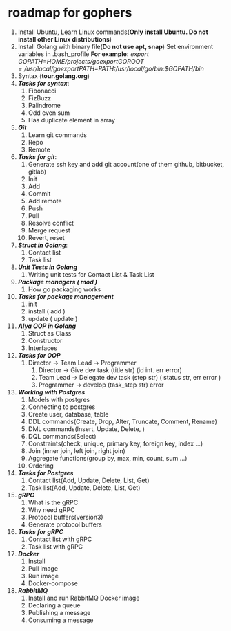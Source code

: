 # roadmap for gophers


1. Install Ubuntu, Learn Linux commands(**Only install Ubuntu. Do not install other Linux distributions**) 
2. Install Golang with binary file(**Do not use apt, snap**)
   Set environment variables in .bash_profile
   **For example:**
   _export GOPATH=$HOME/projects/go
   export GOROOT=/usr/local/go
   export PATH=$PATH:/usr/local/go/bin:$GOPATH/bin_
3. Syntax (**tour.golang.org**)
4. **_Tasks for syntax_**:
    1. Fibonacci
    2. FizBuzz
    3. Palindrome
    4. Odd even sum
    5. Has duplicate element in array
5. **_Git_**
    1. Learn git commands
    2. Repo
    3. Remote
6. **_Tasks for git_**:
    1. Generate ssh key and add git account(one of them github, bitbucket, gitlab) 
    3. Init
    3. Add
    4. Commit
    5. Add remote 
    6. Push
    7. Pull
    8. Resolve conflict
    9. Merge request
    10. Revert, reset
7. **_Struct in Golang_**:
    1. Contact list
    2. Task list
8. **_Unit Tests in Golang_**
    1. Writing unit tests for Contact List & Task List
9. **_Package managers ( mod )_**
    1. How go packaging works
10. **_Tasks for package management_**
    1. init
    2. install ( add )
    3. update ( update )
11. **_Alya OOP in Golang_**
    1. Struct as Class
    2. Constructor
    3. Interfaces
12. **_Tasks for OOP_**
    1. Director → Team Lead → Programmer
        1. Director → Give dev task (title str) (id int. err error) 
        2. Team Lead → Delegate dev task (step str) ( status str, err error )
        3. Programmer → develop (task_step str) error
13. **_Working with Postgres_**
    1. Models with postgres
    2. Connecting to postgres
    3. Create user, database, table
    4. DDL commands(Create, Drop, Alter, Truncate, Comment, Rename)
    5. DML commands(Insert, Update, Delete, )
    6. DQL commands(Select)
    7. Constraints(check, unique, primary key, foreign key, index ...)
    8. Join (inner join, left join, right join)
    9. Aggregate functions(group by, max, min, count, sum ...)
    10. Ordering 
14. **_Tasks for Postgres_**
    1. Contact list(Add, Update, Delete, List, Get)
    2. Task list(Add, Update, Delete, List, Get)
15. **_gRPC_**
    1. What is the gRPC
    2. Why need gRPC
    3. Protocol buffers(version3)
    4. Generate protocol buffers
16. **_Tasks for gRPC_**
    1. Contact list with gRPC
    2. Task list with gRPC
17. **_Docker_**
    1. Install
    2. Pull image
    3. Run image
    4. Docker-compose
18. **_RabbitMQ_**
    1. Install and run RabbitMQ Docker image
    2. Declaring a queue
    3. Publishing a message
    4. Consuming a message
